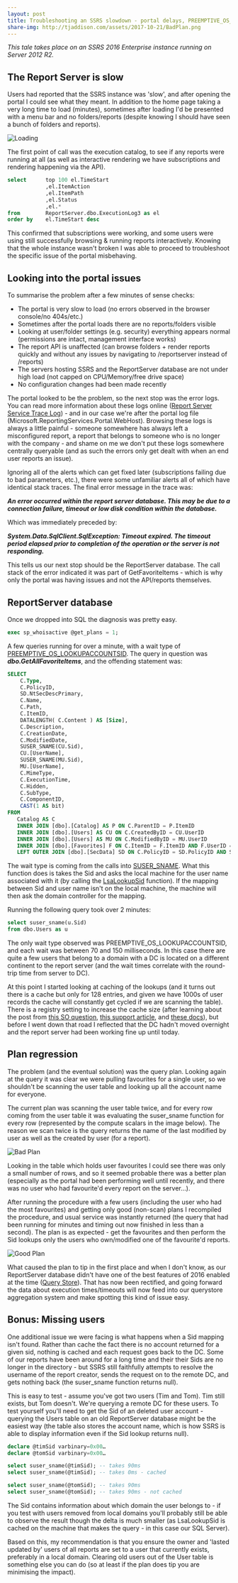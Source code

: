 ```yaml
---
layout: post
title: Troubleshooting an SSRS slowdown - portal delays, PREEMPTIVE_OS_LOOKUPACCOUNTSID, and bad plans
share-img: http://tjaddison.com/assets/2017-10-21/BadPlan.png
---
```

_This tale takes place on an SSRS 2016 Enterprise instance running on Server 2012 R2._

## The Report Server is slow

Users had reported that the SSRS instance was 'slow', and after opening the portal I could see what they meant.  In addition to the home page taking a very long time to load (minutes), sometimes after loading I'd be presented with a menu bar and no folders/reports (despite knowing I should have seen a bunch of folders and reports).

![Loading](/assets/2017-10-21/Loading.png)

The first point of call was the execution catalog, to see if any reports were running at all (as well as interactive rendering we have subscriptions and rendering happening via the API).

```sql
select		top 100 el.TimeStart
			,el.ItemAction
			,el.ItemPath
			,el.Status
			,el.*
from		ReportServer.dbo.ExecutionLog3 as el
order by	el.TimeStart desc
```
This confirmed that subscriptions were working, and some users were using still successfully browsing & running reports interactively.  Knowing that the whole instance wasn't broken I was able to proceed to troubleshoot the specific issue of the portal misbehaving.

<!--more-->
## Looking into the portal issues

To summarise the problem after a few minutes of sense checks:
- The portal is very slow to load (no errors observed in the browser console/no 404s/etc.)
- Sometimes after the portal loads there are no reports/folders visible
- Looking at user/folder settings (e.g. security) everything appears normal (permissions are intact, management interface works)
- The report API is unaffected (can browse folders + render reports quickly and without any issues by navigating to /reportserver instead of /reports)
- The servers hosting SSRS and the ReportServer database are not under high load (not capped on CPU/Memory/free drive space)
- No configuration changes had been made recently

The portal looked to be the problem, so the next stop was the error logs.  You can read more information about these logs online ([Report Server Service Trace Log](https://docs.microsoft.com/en-us/sql/reporting-services/report-server/report-server-service-trace-log)) - and in our case we're after the portal log file (Microsoft.ReportingServices.Portal.WebHost).  Browsing these logs is always a little painful - someone somewhere has always left a misconfigured report, a report that belongs to someone who is no longer with the company - and shame on me we don't put these logs somewhere centrally queryable (and as such the errors only get dealt with when an end user reports an issue).

Ignoring all of the alerts which can get fixed later (subscriptions failing due to bad parameters, etc.), there were some unfamiliar alerts all of which have identical stack traces.  The final error message in the trace was:

***An error occurred within the report server database.  This may be due to a connection failure, timeout or low disk condition within the database.***

Which was immediately preceded by:

***System.Data.SqlClient.SqlException: Timeout expired.  The timeout period elapsed prior to completion of the operation or the server is not responding.***

This tells us our next stop should be the ReportServer database.  The call stack of the error indicated it was part of GetFavoriteItems - which is why only the portal was having issues and not the API/reports themselves.

## ReportServer database

Once we dropped into SQL the diagnosis was pretty easy.

```sql
exec sp_whoisactive @get_plans = 1;
```

A few queries running for over a minute, with a wait type of [PREEMPTIVE_OS_LOOKUPACCOUNTSID](https://www.sqlskills.com/help/waits/preemptive_os_lookupaccountsid/).  The query in question was ***dbo.GetAllFavoriteItems***, and the offending statement was:

```sql
SELECT 
    C.Type,
    C.PolicyID,
    SD.NtSecDescPrimary,
    C.Name, 
    C.Path, 
    C.ItemID,
    DATALENGTH( C.Content ) AS [Size],
    C.Description,
    C.CreationDate, 
    C.ModifiedDate,
    SUSER_SNAME(CU.Sid), 
    CU.[UserName],
    SUSER_SNAME(MU.Sid),
    MU.[UserName],
    C.MimeType,
    C.ExecutionTime,
    C.Hidden, 
    C.SubType,
    C.ComponentID,
    CAST(1 AS bit)
FROM
   Catalog AS C 
   INNER JOIN [dbo].[Catalog] AS P ON C.ParentID = P.ItemID
   INNER JOIN [dbo].[Users] AS CU ON C.CreatedByID = CU.UserID
   INNER JOIN [dbo].[Users] AS MU ON C.ModifiedByID = MU.UserID
   INNER JOIN [dbo].[Favorites] F ON C.ItemID = F.ItemID AND F.UserID = @UserID
   LEFT OUTER JOIN [dbo].[SecData] SD ON C.PolicyID = SD.PolicyID AND SD.AuthType = @AuthType
```

The wait type is coming from the calls into [SUSER_SNAME](https://docs.microsoft.com/en-us/sql/t-sql/functions/suser-sname-transact-sql).  What this function does is takes the Sid and asks the local machine for the user name associated with it (by calling the [LsaLookupSid](https://technet.microsoft.com/en-us/library/ff428139(v=ws.10).aspx#BKMK_LsaLookupSIDs) function).  If the mapping between Sid and user name isn't on the local machine, the machine will then ask the domain controller for the mapping.

Running the following query took over 2 minutes:

```sql
select suser_sname(u.Sid)
from dbo.Users as u
```

The only wait type observed was PREEMPTIVE_OS_LOOKUPACCOUNTSID, and each wait was between 70 and 150 milliseconds.  In this case there are quite a few users that belong to a domain with a DC is located on a different continent to the report server (and the wait times correlate with the round-trip time from server to DC).

At this point I started looking at caching of the lookups (and it turns out there is a cache but only for 128 entries, and given we have 1000s of user records the cache will constantly get cycled if we are scanning the table).  There is a registry setting to increase the cache size (after learning about the post from [this SO question](https://stackoverflow.com/questions/31969101/ssrs-users-table), [this support article](https://support.microsoft.com/en-us/help/946358/the-lsalookupsids-function-may-return-the-old-user-name-instead-of-the), and [these docs](https://msdn.microsoft.com/en-us/library/ms721799.aspx)), but before I went down that road I reflected that the DC hadn't moved overnight and the report server had been working fine up until today.

## Plan regression

The problem (and the eventual solution) was the query plan.  Looking again at the query it was clear we were pulling favourites for a single user, so we shouldn't be scanning the user table and looking up all the account name for everyone.

The current plan was scanning the user table twice, and for every row coming from the user table it was evaluating the suser_sname function for every row (represented by the compute scalars in the image below).  The reason we scan twice is the query returns the name of the last modified by user as well as the created by user (for a report).

![Bad Plan](/assets/2017-10-21/BadPlan.png)

Looking in the table which holds user favourites I could see there was only a small number of rows, and so it seemed probable there was a better plan (especially as the portal had been performing well until recently, and there was no user who had favourite'd every report on the server…).

After running the procedure with a few users (including the user who had the most favourites) and getting only good (non-scan) plans I recompiled the procedure, and usual service was instantly returned (the query that had been running for minutes and timing out now finished in less than a second).  The plan is as expected - get the favourites and then perform the Sid lookups only the users who own/modified one of the favourite'd reports.

![Good Plan](/assets/2017-10-21/GoodPlan.png)

What caused the plan to tip in the first place and when I don't know, as our ReportServer database didn't have one of the best features of 2016 enabled at the time ([Query Store](https://docs.microsoft.com/en-us/sql/relational-databases/performance/monitoring-performance-by-using-the-query-store)).  That has now been rectified, and going forward the data about execution times/timeouts will now feed into our querystore aggregation system and make spotting this kind of issue easy.

## Bonus: Missing users

One additional issue we were facing is what happens when a Sid mapping isn't found.  Rather than cache the fact there is no account returned for a given sid, nothing is cached and each request goes back to the DC.  Some of our reports have been around for a long time and their their Sids are no longer in the directory - but SSRS still faithfully attempts to resolve the username of the report creator, sends the request on to the remote DC, and gets nothing back (the suser_sname function returns null).

This is easy to test - assume you've got two users (Tim and Tom).  Tim still exists, but Tom doesn't.  We're querying a remote DC for these users.  To test yourself you'll need to get the Sid of an deleted user account - querying the Users table on an old ReportServer database might be the easiest way (the table also stores the account name, which is how SSRS is able to display information even if the Sid lookup returns null).

```sql
declare @timSid varbinary=0x00…
declare @tomSid varbinary=0x00…

select suser_sname(@timSid); -- takes 90ms
select suser_sname(@timSid); -- takes 0ms - cached

select suser_sname(@tomSid); -- takes 90ms
select suser_sname(@tomSid); -- takes 90ms - not cached
```

The Sid contains information about which domain the user belongs to - if you test with users removed from local domains you'll probably still be able to observe the result though the delta is much smaller (as LsaLookupSid is cached on the machine that makes the query - in this case our SQL Server).

Based on this, my recommendation is that you ensure the owner and 'lasted updated by' users of all reports are set to a user that currently exists, preferably in a local domain.  Clearing old users out of the User table is something else you can do (so at least if the plan does tip you are minimising the impact).